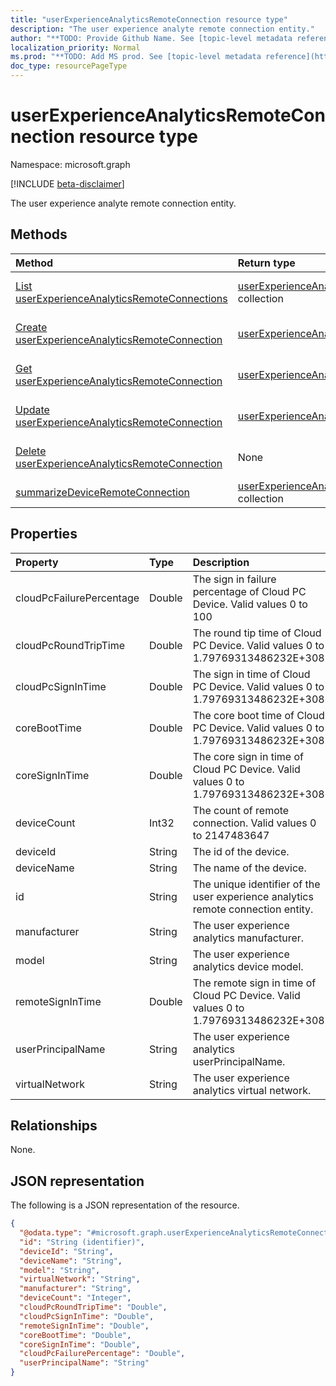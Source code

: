 ```yaml
---
title: "userExperienceAnalyticsRemoteConnection resource type"
description: "The user experience analyte remote connection entity."
author: "**TODO: Provide Github Name. See [topic-level metadata reference](https://msgo.azurewebsites.net/add/document/guidelines/metadata.html#topic-level-metadata)**"
localization_priority: Normal
ms.prod: "**TODO: Add MS prod. See [topic-level metadata reference](https://msgo.azurewebsites.net/add/document/guidelines/metadata.html#topic-level-metadata)**"
doc_type: resourcePageType
---
```


# userExperienceAnalyticsRemoteConnection resource type

Namespace: microsoft.graph

[!INCLUDE [beta-disclaimer](../../includes/beta-disclaimer.md)]

The user experience analyte remote connection entity.

## Methods
|Method|Return type|Description|
|:---|:---|:---|
|[List userExperienceAnalyticsRemoteConnections](../api/userexperienceanalyticsremoteconnection-list.md)|[userExperienceAnalyticsRemoteConnection](../resources/userexperienceanalyticsremoteconnection.md) collection|Get a list of the [userExperienceAnalyticsRemoteConnection](../resources/userexperienceanalyticsremoteconnection.md) objects and their properties.|
|[Create userExperienceAnalyticsRemoteConnection](../api/userexperienceanalyticsremoteconnection-create.md)|[userExperienceAnalyticsRemoteConnection](../resources/userexperienceanalyticsremoteconnection.md)|Create a new [userExperienceAnalyticsRemoteConnection](../resources/userexperienceanalyticsremoteconnection.md) object.|
|[Get userExperienceAnalyticsRemoteConnection](../api/userexperienceanalyticsremoteconnection-get.md)|[userExperienceAnalyticsRemoteConnection](../resources/userexperienceanalyticsremoteconnection.md)|Read the properties and relationships of a [userExperienceAnalyticsRemoteConnection](../resources/userexperienceanalyticsremoteconnection.md) object.|
|[Update userExperienceAnalyticsRemoteConnection](../api/userexperienceanalyticsremoteconnection-update.md)|[userExperienceAnalyticsRemoteConnection](../resources/userexperienceanalyticsremoteconnection.md)|Update the properties of a [userExperienceAnalyticsRemoteConnection](../resources/userexperienceanalyticsremoteconnection.md) object.|
|[Delete userExperienceAnalyticsRemoteConnection](../api/userexperienceanalyticsremoteconnection-delete.md)|None|Deletes a [userExperienceAnalyticsRemoteConnection](../resources/userexperienceanalyticsremoteconnection.md) object.|
|[summarizeDeviceRemoteConnection](../api/userexperienceanalyticsremoteconnection-summarizedeviceremoteconnection.md)|[userExperienceAnalyticsRemoteConnection](../resources/userexperienceanalyticsremoteconnection.md) collection|**TODO: Add Description**|

## Properties
|Property|Type|Description|
|:---|:---|:---|
|cloudPcFailurePercentage|Double|The sign in failure percentage of Cloud PC Device. Valid values 0 to 100|
|cloudPcRoundTripTime|Double|The round tip time of Cloud PC Device. Valid values 0 to 1.79769313486232E+308|
|cloudPcSignInTime|Double|The sign in time of Cloud PC Device. Valid values 0 to 1.79769313486232E+308|
|coreBootTime|Double|The core boot time of Cloud PC Device. Valid values 0 to 1.79769313486232E+308|
|coreSignInTime|Double|The core sign in time of Cloud PC Device. Valid values 0 to 1.79769313486232E+308|
|deviceCount|Int32|The count of remote connection. Valid values 0 to 2147483647|
|deviceId|String|The id of the device.|
|deviceName|String|The name of the device.|
|id|String|The unique identifier of the user experience analytics remote connection entity.|
|manufacturer|String|The user experience analytics manufacturer.|
|model|String|The user experience analytics device model.|
|remoteSignInTime|Double|The remote sign in time of Cloud PC Device. Valid values 0 to 1.79769313486232E+308|
|userPrincipalName|String|The user experience analytics userPrincipalName.|
|virtualNetwork|String|The user experience analytics virtual network.|

## Relationships
None.

## JSON representation
The following is a JSON representation of the resource.
<!-- {
  "blockType": "resource",
  "keyProperty": "id",
  "@odata.type": "microsoft.graph.userExperienceAnalyticsRemoteConnection",
  "openType": false
}
-->
``` json
{
  "@odata.type": "#microsoft.graph.userExperienceAnalyticsRemoteConnection",
  "id": "String (identifier)",
  "deviceId": "String",
  "deviceName": "String",
  "model": "String",
  "virtualNetwork": "String",
  "manufacturer": "String",
  "deviceCount": "Integer",
  "cloudPcRoundTripTime": "Double",
  "cloudPcSignInTime": "Double",
  "remoteSignInTime": "Double",
  "coreBootTime": "Double",
  "coreSignInTime": "Double",
  "cloudPcFailurePercentage": "Double",
  "userPrincipalName": "String"
}
```


